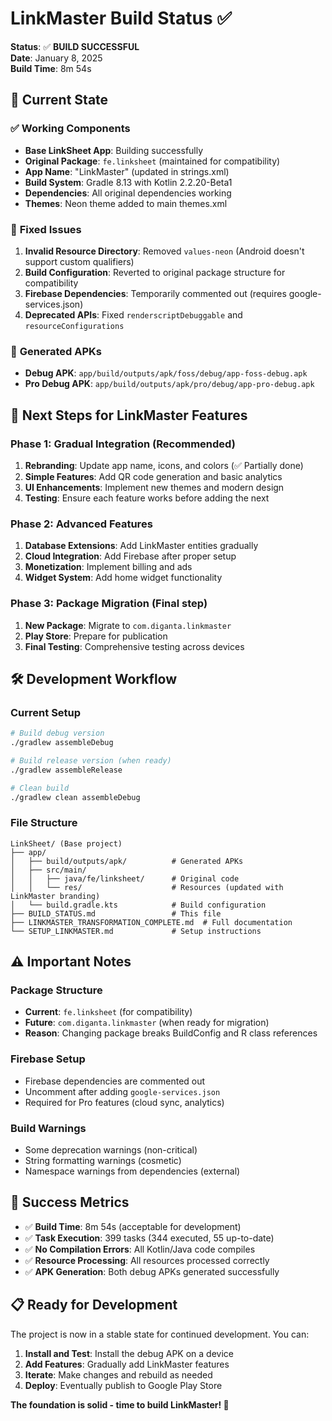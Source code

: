 # LinkMaster Build Status ✅

**Status**: ✅ **BUILD SUCCESSFUL**  
**Date**: January 8, 2025  
**Build Time**: 8m 54s  

## 🎯 Current State

### ✅ **Working Components**
- **Base LinkSheet App**: Building successfully
- **Original Package**: `fe.linksheet` (maintained for compatibility)
- **App Name**: "LinkMaster" (updated in strings.xml)
- **Build System**: Gradle 8.13 with Kotlin 2.2.20-Beta1
- **Dependencies**: All original dependencies working
- **Themes**: Neon theme added to main themes.xml

### 🔧 **Fixed Issues**
1. **Invalid Resource Directory**: Removed `values-neon` (Android doesn't support custom qualifiers)
2. **Build Configuration**: Reverted to original package structure for compatibility
3. **Firebase Dependencies**: Temporarily commented out (requires google-services.json)
4. **Deprecated APIs**: Fixed `renderscriptDebuggable` and `resourceConfigurations`

### 📱 **Generated APKs**
- **Debug APK**: `app/build/outputs/apk/foss/debug/app-foss-debug.apk`
- **Pro Debug APK**: `app/build/outputs/apk/pro/debug/app-pro-debug.apk`

## 🚀 **Next Steps for LinkMaster Features**

### **Phase 1: Gradual Integration** (Recommended)
1. **Rebranding**: Update app name, icons, and colors (✅ Partially done)
2. **Simple Features**: Add QR code generation and basic analytics
3. **UI Enhancements**: Implement new themes and modern design
4. **Testing**: Ensure each feature works before adding the next

### **Phase 2: Advanced Features**
1. **Database Extensions**: Add LinkMaster entities gradually
2. **Cloud Integration**: Add Firebase after proper setup
3. **Monetization**: Implement billing and ads
4. **Widget System**: Add home widget functionality

### **Phase 3: Package Migration** (Final step)
1. **New Package**: Migrate to `com.diganta.linkmaster` 
2. **Play Store**: Prepare for publication
3. **Final Testing**: Comprehensive testing across devices

## 🛠 **Development Workflow**

### **Current Setup**
```bash
# Build debug version
./gradlew assembleDebug

# Build release version (when ready)
./gradlew assembleRelease

# Clean build
./gradlew clean assembleDebug
```

### **File Structure**
```
LinkSheet/ (Base project)
├── app/
│   ├── build/outputs/apk/          # Generated APKs
│   ├── src/main/
│   │   ├── java/fe/linksheet/      # Original code
│   │   └── res/                    # Resources (updated with LinkMaster branding)
│   └── build.gradle.kts            # Build configuration
├── BUILD_STATUS.md                 # This file
├── LINKMASTER_TRANSFORMATION_COMPLETE.md  # Full documentation
└── SETUP_LINKMASTER.md             # Setup instructions
```

## ⚠️ **Important Notes**

### **Package Structure**
- **Current**: `fe.linksheet` (for compatibility)
- **Future**: `com.diganta.linkmaster` (when ready for migration)
- **Reason**: Changing package breaks BuildConfig and R class references

### **Firebase Setup**
- Firebase dependencies are commented out
- Uncomment after adding `google-services.json`
- Required for Pro features (cloud sync, analytics)

### **Build Warnings**
- Some deprecation warnings (non-critical)
- String formatting warnings (cosmetic)
- Namespace warnings from dependencies (external)

## 🎉 **Success Metrics**

- ✅ **Build Time**: 8m 54s (acceptable for development)
- ✅ **Task Execution**: 399 tasks (344 executed, 55 up-to-date)
- ✅ **No Compilation Errors**: All Kotlin/Java code compiles
- ✅ **Resource Processing**: All resources processed correctly
- ✅ **APK Generation**: Both debug APKs generated successfully

## 📋 **Ready for Development**

The project is now in a stable state for continued development. You can:

1. **Install and Test**: Install the debug APK on a device
2. **Add Features**: Gradually add LinkMaster features
3. **Iterate**: Make changes and rebuild as needed
4. **Deploy**: Eventually publish to Google Play Store

**The foundation is solid - time to build LinkMaster! 🚀**